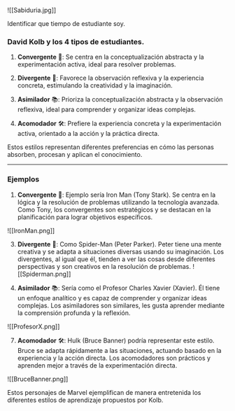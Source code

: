 ![[Sabiduria.jpg]]



Identificar que tiempo de estudiante soy. 

### David Kolb y los 4 tipos de estudiantes. 

1. **Convergente** 🎯: Se centra en la conceptualización abstracta y la experimentación activa, ideal para resolver problemas.
  
2. **Divergente** 🌟: Favorece la observación reflexiva y la experiencia concreta, estimulando la creatividad y la imaginación.

3. **Asimilador** 📚: Prioriza la conceptualización abstracta y la observación reflexiva, ideal para comprender y organizar ideas complejas.

4. **Acomodador** 🛠️: Prefiere la experiencia concreta y la experimentación activa, orientado a la acción y la práctica directa.

Estos estilos representan diferentes preferencias en cómo las personas absorben, procesan y aplican el conocimiento.

--- 
### Ejemplos

1. **Convergente** 🎯: Ejemplo sería Iron Man (Tony Stark). Se centra en la lógica y la resolución de problemas utilizando la tecnología avanzada. Como Tony, los convergentes son estratégicos y se destacan en la planificación para lograr objetivos específicos.

![[IronMan.png]]

3. **Divergente** 🌟: Como Spider-Man (Peter Parker). Peter tiene una mente creativa y se adapta a situaciones diversas usando su imaginación. Los divergentes, al igual que él, tienden a ver las cosas desde diferentes perspectivas y son creativos en la resolución de problemas.
![[Spiderman.png]]

5. **Asimilador** 📚: Sería como el Profesor Charles Xavier (Xavier). Él tiene un enfoque analítico y es capaz de comprender y organizar ideas complejas. Los asimiladores son similares, les gusta aprender mediante la comprensión profunda y la reflexión.

![[ProfesorX.png]]

7. **Acomodador** 🛠️: Hulk (Bruce Banner) podría representar este estilo. Bruce se adapta rápidamente a las situaciones, actuando basado en la experiencia y la acción directa. Los acomodadores son prácticos y aprenden mejor a través de la experimentación directa.

![[BruceBanner.png]]

Estos personajes de Marvel ejemplifican de manera entretenida los diferentes estilos de aprendizaje propuestos por Kolb.


